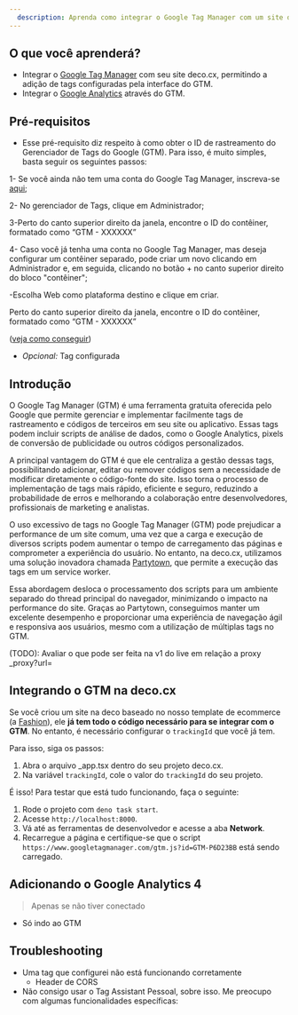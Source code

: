 ```yaml
---
  description: Aprenda como integrar o Google Tag Manager com um site deco.cx
---
```


## O que você aprenderá?

- Integrar o [Google Tag Manager](https://tagmanager.google.com/) com seu site
  deco.cx, permitindo a adição de tags configuradas pela interface do GTM.
- Integrar o [Google Analytics](https://analytics.google.com/) através do GTM.

## Pré-requisitos

- Esse pré-requisito diz respeito à como obter o ID de rastreamento do Gerenciador de Tags do Google (GTM). Para isso, é muito simples, basta seguir os seguintes passos:

1- Se você ainda não tem uma conta do Google Tag Manager, inscreva-se [aqui](https://tagmanager.google.com/?hl=en#/admin/accounts/create);

2- No gerenciador de Tags, clique em Administrador;

3-Perto do canto superior direito da janela, encontre o ID do contêiner, formatado como “GTM - XXXXXX”

4- Caso você já tenha uma conta no Google Tag Manager, mas deseja configurar um contêiner separado, pode criar um novo clicando em Administrador e, em seguida, clicando no botão + no canto superior direito do bloco "contêiner"; 

-Escolha Web como plataforma destino e clique em criar. 


Perto do canto superior direito da janela, encontre o ID do contêiner, formatado como “GTM - XXXXXX”

  ([veja como conseguir](https://support.rocketspark.com/hc/en-us/articles/900002470443-How-do-I-get-my-Google-Tag-Manager-Tracking-ID-or-GTM-Number-))
- _Opcional:_ Tag configurada

## Introdução

O Google Tag Manager (GTM) é uma ferramenta gratuita oferecida pelo Google que
permite gerenciar e implementar facilmente tags de rastreamento e códigos de
terceiros em seu site ou aplicativo. Essas tags podem incluir scripts de análise
de dados, como o Google Analytics, pixels de conversão de publicidade ou outros
códigos personalizados.

A principal vantagem do GTM é que ele centraliza a gestão dessas tags,
possibilitando adicionar, editar ou remover códigos sem a necessidade de
modificar diretamente o código-fonte do site. Isso torna o processo de
implementação de tags mais rápido, eficiente e seguro, reduzindo a probabilidade
de erros e melhorando a colaboração entre desenvolvedores, profissionais de
marketing e analistas.

O uso excessivo de tags no Google Tag Manager (GTM) pode prejudicar a
performance de um site comum, uma vez que a carga e execução de diversos scripts
podem aumentar o tempo de carregamento das páginas e comprometer a experiência
do usuário. No entanto, na deco.cx, utilizamos uma solução inovadora chamada
[Partytown](https://partytown.builder.io/), que permite a execução das tags em
um service worker.

Essa abordagem desloca o processamento dos scripts para um ambiente separado do
thread principal do navegador, minimizando o impacto na performance do site.
Graças ao Partytown, conseguimos manter um excelente desempenho e proporcionar
uma experiência de navegação ágil e responsiva aos usuários, mesmo com a
utilização de múltiplas tags no GTM.

(TODO): Avaliar o que pode ser feita na v1 do live em relação a proxy
_proxy?url=

## Integrando o GTM na deco.cx

Se você criou um site na deco baseado no nosso template de ecommerce (a
[Fashion](https://fashion.deco.site/)), ele **já tem todo o código necessário
para se integrar com o GTM**. No entanto, é necessário configurar o `trackingId`
que você já tem.

Para isso, siga os passos:

1. Abra o arquivo _app.tsx dentro do seu projeto deco.cx.
2. Na variável `trackingId`, cole o valor do `trackingId` do seu projeto.

É isso! Para testar que está tudo funcionando, faça o seguinte:

1. Rode o projeto com `deno task start`.
2. Acesse `http://localhost:8000`.
3. Vá até as ferramentas de desenvolvedor e acesse a aba **Network**.
4. Recarregue a página e certifique-se que o script
   `https://www.googletagmanager.com/gtm.js?id=GTM-P6D23BB` está sendo
   carregado.

## Adicionando o Google Analytics 4

> Apenas se não tiver conectado

- Só indo ao GTM

## Troubleshooting

- Uma tag que configurei não está funcionando corretamente
  - Header de CORS
- Não consigo usar o Tag Assistant Pessoal, sobre isso. Me preocupo com algumas
  funcionalidades específicas:
